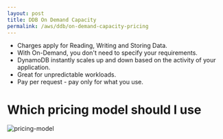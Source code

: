 ```yaml
---
layout: post
title: DDB On Demand Capacity
permalink: /aws/ddb/on-demand-capacity-pricing
---
```



- Charges apply for Reading, Writing and Storing Data.
- With On-Demand, you don't need to specify your requirements.
- DynamoDB instantly scales up and down based on the activity of your application.
- Great for unpredictable workloads.
- Pay per request - pay only for what you use.

# Which pricing model should I use

![pricing-model]({{site.cdn}}/aws/ddb/pricing-model.png)
